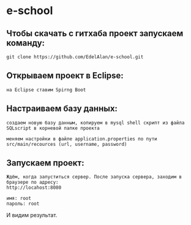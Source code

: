 # e-school

## Чтобы скачать с гитхаба проект запускаем команду:
  ```
  git clone https://github.com/EdelAlan/e-school.git
  ```
## Открываем проект в Eclipse:
  ```
  на Eclipse ставим Spirng Boot
  ```
## Настраиваем базу данных:
  ```
  создаем новую базу данным, копируем в mysql shell скрипт из файла SQLscript в корневой папке проекта 
  ```
  ```
  меняем настройки в файлe application.properties по пути src/main/recources (url, username, password)
  ```
## Запускаем проект:
  ```
  Ждём, когда запуститься сервер. После запуска сервера, заходим в браузере по адресу:
  http://locahost:8080
  ```
  ```
  имя: root
  пароль: root
  ```
И видим результат.

